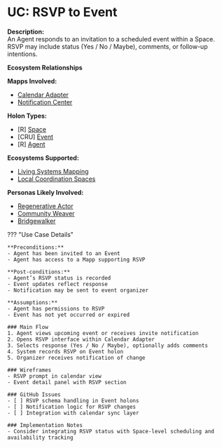 # UC: RSVP to Event

**Description:**  
An Agent responds to an invitation to a scheduled event within a Space. RSVP may include status (Yes / No / Maybe), comments, or follow-up intentions.

**Ecosystem Relationships**

**Mapps Involved:**
- [Calendar Adapter](../mapps/calendar-adapter.md)
- [Notification Center](../mapps/notification-center.md)

**Holon Types:**
- [R] [Space](../holon-types.md#space)
- [CRU] [Event](../holon-types.md#event)
- [R] [Agent](../holon-types.md#agent)

**Ecosystems Supported:**
- [Living Systems Mapping](../ecosystem-activation.md#5-natural-resource-commons)
- [Local Coordination Spaces](../ecosystem-activation.md#1-empowered-agents-holarchy)

**Personas Likely Involved:**
- [Regenerative Actor](../personas/regenerative-actor.md)
- [Community Weaver](../personas/community-weaver.md)
- [Bridgewalker](../personas/bridgewalker.md)

??? "Use Case Details"

    **Preconditions:**  
    - Agent has been invited to an Event  
    - Agent has access to a Mapp supporting RSVP  

    **Post-conditions:**  
    - Agent’s RSVP status is recorded  
    - Event updates reflect response  
    - Notification may be sent to event organizer  

    **Assumptions:**  
    - Agent has permissions to RSVP  
    - Event has not yet occurred or expired  

    ### Main Flow  
    1. Agent views upcoming event or receives invite notification  
    2. Opens RSVP interface within Calendar Adapter  
    3. Selects response (Yes / No / Maybe), optionally adds comments  
    4. System records RSVP on Event holon  
    5. Organizer receives notification of change  

    ### Wireframes  
    - RSVP prompt in calendar view  
    - Event detail panel with RSVP section  

    ### GitHub Issues  
    - [ ] RSVP schema handling in Event holons  
    - [ ] Notification logic for RSVP changes  
    - [ ] Integration with calendar sync layer  

    ### Implementation Notes  
    - Consider integrating RSVP status with Space-level scheduling and availability tracking
